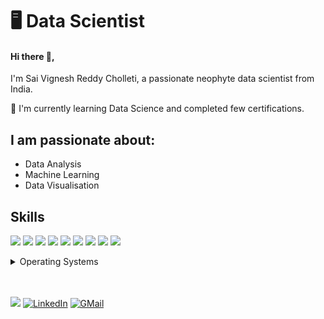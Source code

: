 # 🖥️ Data Scientist

#### Hi there 👋,
I'm Sai Vignesh Reddy Cholleti, a passionate neophyte data scientist from India.
<!--
**VigneshReddy79/VigneshReddy79** is a ✨ _special_ ✨ repository because its `README.md` (this file) appears on your GitHub profile.

Here are some ideas to get you started:

- 🔭 I’m currently working on ...
- 🌱 I’m currently learning ...
- 👯 I’m looking to collaborate on ...
- 🤔 I’m looking for help with ...
- 💬 Ask me about ...
- 📫 How to reach me: ...
- 😄 Pronouns: ...
- ⚡ Fun fact: ...
-->
🌱 I'm currently learning Data Science and completed few certifications.
## I am passionate about:

- Data Analysis
- Machine Learning
- Data Visualisation

## Skills

<img src="https://img.shields.io/badge/Pandas -563d7c" /> <img src="https://img.shields.io/badge/Numpy -41b883" /> <img src="https://img.shields.io/badge/SQL -FF0000" /> <img src="https://img.shields.io/badge/Python -1cc4b4" /> <img src="https://img.shields.io/badge/JAVA -FF0000" /> <img src="https://img.shields.io/badge/MLalgorithms -ff7b19" /> 
<img src="https://img.shields.io/badge/HTML5-ff7851" /> <img src="https://img.shields.io/badge/CSS3-44b2fb" /> <img src="https://img.shields.io/badge/JavaScript -ffc742" /> 

<!--
</br>
<details>
	<summary>Tools</summary>
	<ul>
    	<li>Visual Studio Code</li>
		<li>Adobe Illustrator</li>
		<li>Adobe Photoshop</li>
		<li>Adobe After Effects</li>
    </ul>

</details>
-->

<details>
	<summary>Operating Systems</summary>
	<ul>
		<li>Windows</li>
        <li>Linux</li>
	</ul>
</details>
</br>
</br>

<a href="https://drive.google.com/file/d/1h7gLmsMGwBEjek3JclMdLfTwtcwC0j23/view"><img src="https://img.shields.io/badge/🔽Download_My_CV-002366"/></a>
<a href="https://www.linkedin.com/in/sai-vignesh-reddy-cholleti-19708414b/"><img src="https://img.shields.io/badge/LinkedIn-%230077B5.svg?&style=flat-square&logo=linkedin&logoColor=white" alt="LinkedIn"></a>
<a href="mailto:reddy.vignesh.1997@gmail.com"><img src="https://img.shields.io/badge/-GMail-red.svg?&style=flat-square&logo=gmail&logoColor=white" alt="GMail"></a>
<!--
<a href="#"><img src="https://img.shields.io/badge/Instagram-%23E4405F.svg?&style=flat-square&logo=instagram&logoColor=white" alt="Instagram"></a>
<a href="#"><img src="https://img.shields.io/badge/Facebook-%231877F2.svg?&style=flat-square&logo=facebook&logoColor=white" alt="Facebook"></a>
-->
